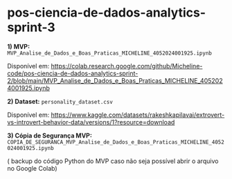 # pos-ciencia-de-dados-analytics-sprint-3

**1) MVP:** `MVP_Analise_de_Dados_e_Boas_Praticas_MICHELINE_4052024001925.ipynb`

Disponível em: https://colab.research.google.com/github/Micheline-code/pos-ciencia-de-dados-analytics-sprint-2/blob/main/MVP_Analise_de_Dados_e_Boas_Praticas_MICHELINE_4052024001925.ipynb

**2) Dataset:** `personality_dataset.csv`

Disponível em: https://www.kaggle.com/datasets/rakeshkapilavai/extrovert-vs-introvert-behavior-data/versions/1?resource=download

**3) Cópia de Segurança MVP:** `COPIA_DE_SEGURANCA_MVP_Analise_de_Dados_e_Boas_Praticas_MICHELINE_4052024001925.ipynb`

( backup do código Python do MVP caso não seja possível abrir o arquivo no Google Colab)
